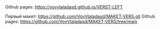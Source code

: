 Github pages: https://vovvlaladasd.github.io/VERST-LEFT

Первый макет: https://github.com/VovVlaladasd/MAKET-VERS.git
Github pages: https://github.com/VovVlaladasd/MAKET-VERS/tree/main
